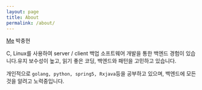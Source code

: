 ```yaml
---
layout: page
title: About
permalink: /about/
---
```


[Me] 박충현


C, Linux를 사용하여 server / client 백업 소프트웨어 개발을 통한 백엔드 경험이 있습니다.유지 보수성이 높고, 읽기 좋은 코딩, 백엔드와 패턴을 고민하고 있습니다.

개인적으로 `golang, python, spring5, Rxjava`등을 공부하고 있으며, 백엔드에 모든 것을 알려고 노력중입니다.

[me]: (/assets/img/me.jpg)
